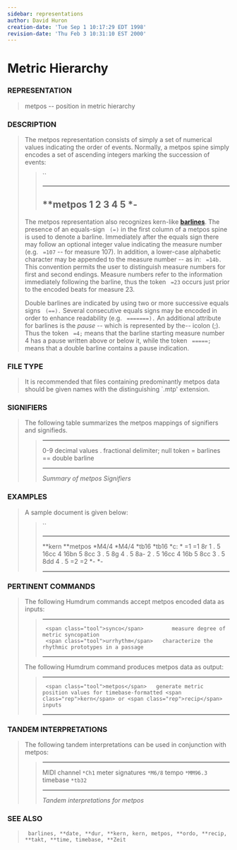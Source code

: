 ```yaml
---
sidebar: representations
author: David Huron
creation-date: 'Tue Sep 1 10:17:29 EDT 1998'
revision-date: 'Thu Feb 3 10:31:10 EST 2000'
---
```



Metric Hierarchy
===========================================

### REPRESENTATION

> <span class="rep">metpos</span> \-- position in metric hierarchy

### DESCRIPTION

> The <span class="rep">metpos</span> representation consists of simply a set of
> numerical values indicating the order of events. Normally, a
> <span class="rep">metpos</span> spine simply encodes a set of ascending integers
> marking the succession of events:
>
> > ``
> >
> >   ------------
> >   \*\*metpos
> >   1
> >   2
> >   3
> >   4
> >   5
> >   \*-
> >   ------------
> >
> The <span class="rep">metpos</span> representation also recognizes <span class="rep">kern</span>-like
> [**barlines**](barlines.rep.html). The presence of an equals-sign
> ` (=)` in the first column of a <span class="rep">metpos</span> spine is used to denote
> a barline. Immediately after the equals sign there may follow an
> optional integer value indicating the measure number (e.g. ` =107` \--
> for measure 107). In addition, a lower-case alphabetic character may
> be appended to the measure number \-- as in: ` =14b.` This convention
> permits the user to distinguish measure numbers for first and second
> endings. Measure numbers refer to the information immediately
> following the barline, thus the token ` =23` occurs just prior to the
> encoded beats for measure 23.
>
> Double barlines are indicated by using two or more successive equals
> signs ` (==).` Several consecutive equals signs may be encoded in
> order to enhance readability (e.g. ` =======).` An additional
> attribute for barlines is the *pause* \-- which is represented by
> the\-- icolon (;). Thus the token ` =4;` means that the barline
> starting measure number 4 has a pause written above or below it, while
> the token ` =====;` means that a double barline contains a pause
> indication.

### FILE TYPE

> It is recommended that files containing predominantly <span class="rep">metpos</span> data
> should be given names with the distinguishing \`.mtp\' extension.

### SIGNIFIERS

> The following table summarizes the <span class="rep">metpos</span> mappings of
> signifiers and signifieds.
>
> >   ----- ----------------------------------
> >   0-9   decimal values
> >   .     fractional delimiter; null token
> >   =     barlines
> >   ==    double barline
> >   ----- ----------------------------------
> >
> > *Summary of <span class="rep">metpos</span> Signifiers*

### EXAMPLES

> A sample document is given below:
>
> > ``
> >
> >   ---------- ------------
> >   \*\*kern   \*\*metpos
> >   \*M4/4     \*M4/4
> >   \*tb16     \*tb16
> >   \*c:       \*
> >   =1         =1
> >   8r         1
> >   .          5
> >   16cc       4
> >   16bn       5
> >   8cc        3
> >   .          5
> >   8g         4
> >   .          5
> >   8a-        2
> >   .          5
> >   16cc       4
> >   16b        5
> >   8cc        3
> >   .          5
> >   8dd        4
> >   .          5
> >   =2         =2
> >   \*-        \*-
> >   ---------- ------------
> >
### PERTINENT COMMANDS

> The following Humdrum commands accept <span class="rep">metpos</span> encoded data as
> inputs:
>
> >   -- ------------------------------------------- ---------------------------------------------------
> >      <span class="tool">synco</span>         measure degree of metric syncopation
> >      <span class="tool">urrhythm</span>   characterize the rhythmic prototypes in a passage
> >   -- ------------------------------------------- ---------------------------------------------------
> >
> The following Humdrum command produces <span class="rep">metpos</span> data as output:
>
> >   -- --------------------------------------- ---------------------------------------------------------------------------------------------
> >      <span class="tool">metpos</span>   generate metric position values for timebase-formatted <span class="rep">kern</span> or <span class="rep">recip</span> inputs
> >   -- --------------------------------------- ---------------------------------------------------------------------------------------------
> >
### TANDEM INTERPRETATIONS

> The following tandem interpretations can be used in conjunction with
> <span class="rep">metpos</span>:
>
> >   ------------------ -----------
> >   MIDI channel       `*Ch1`
> >   meter signatures   `*M6/8`
> >   tempo              `*MM96.3`
> >   timebase           `*tb32`
> >   ------------------ -----------
> >
> > *Tandem interpretations for <span class="rep">metpos</span>*

### SEE ALSO

> ` barlines, **date, **dur, **kern, kern, metpos, **ordo, **recip, **takt, **time, timebase, **Zeit`

